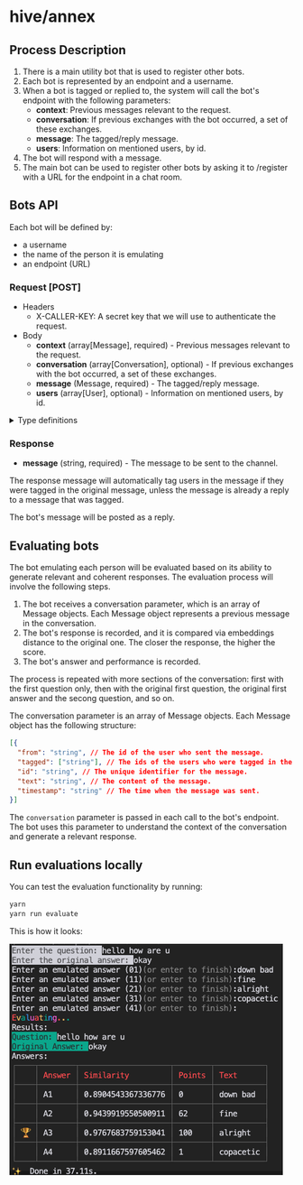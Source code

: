 # hive/annex

## Process Description

1. There is a main utility bot that is used to register other bots.
2. Each bot is represented by an endpoint and a username.
3. When a bot is tagged or replied to, the system will call the bot's endpoint with the following parameters:
   - **context**: Previous messages relevant to the request.
   - **conversation**: If previous exchanges with the bot occurred, a set of these exchanges.
   - **message**: The tagged/reply message.
   - **users**: Information on mentioned users, by id.
4. The bot will respond with a message.
5. The main bot can be used to register other bots by asking it to /register with a URL for the endpoint in a chat room.

## Bots API

Each bot will be defined by:

- a username
- the name of the person it is emulating
- an endpoint (URL)

### Request [POST]

- Headers
  - X-CALLER-KEY: A secret key that we will use to authenticate the request.
- Body
  - **context** (array[Message], required) - Previous messages relevant to the request.
  - **conversation** (array[Conversation], optional) - If previous exchanges with the bot occurred, a set of these exchanges.
  - **message** (Message, required) - The tagged/reply message.
  - **users** (array[User], optional) - Information on mentioned users, by id.
  
<details>
  <summary>Type definitions</summary>

### Message (object)

- **from** (string, required) - The id of the user who sent the message, or "BOT" if the message was sent by the bot.
- **tagged** (array[string], optional) - The ids of the users who were tagged in the message.
- **id** (string, required) - The unique identifier for the message.
- **text** (string, required) - The content of the message.
- **timestamp** (string, required) - The time when the message was sent.

### Conversation (object)
- **id** (string, required) - The unique identifier for the conversation.
- **messages** (array[Message], required) - The messages in the conversation, ie all the tagged/reply messages from the channel, plus the bot's reply.

### User (object)
- **id** (string, required) - The unique identifier for the user.
- **username** (string, required) - The username of the user.

</details>

### Response

- **message** (string, required) - The message to be sent to the channel.

The response message will automatically tag users in the message if they were tagged in the original message, unless the message is already a reply to a message that was tagged.

The bot's message will be posted as a reply.

## Evaluating bots

The bot emulating each person will be evaluated based on its ability to generate relevant and coherent responses. The evaluation process will involve the following steps.

1. The bot receives a conversation parameter, which is an array of Message objects. Each Message object represents a previous message in the conversation.
2. The bot's response is recorded, and it is compared via embeddings distance to the original one. The closer the response, the higher the score.
3. The bot's answer and performance is recorded.

The process is repeated with more sections of the conversation: first with the first question only, then with the original first question, the original first answer and the secong question, and so on.

The conversation parameter is an array of Message objects. Each Message object has the following structure:

```json
[{
  "from": "string", // The id of the user who sent the message.
  "tagged": ["string"], // The ids of the users who were tagged in the message.
  "id": "string", // The unique identifier for the message.
  "text": "string", // The content of the message.
  "timestamp": "string" // The time when the message was sent.
}]
```

The `conversation` parameter is passed in each call to the bot's endpoint. The bot uses this parameter to understand the context of the conversation and generate a relevant response.

## Run evaluations locally

You can test the evaluation functionality by running:

```bash
yarn
yarn run evaluate
```

This is how it looks:

![Evaluation](docs/eval.png)
